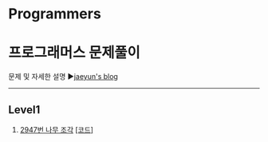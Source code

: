# Programmers
프로그래머스 문제풀이
======================
문제 및 자세한 설명
▶[jaeyun's blog](https://blog.naver.com/jaeyoon_95)

- - -
## Level1
1.  [2947번 나무 조각](https://blog.naver.com/jaeyoon_95/221747792698)  [[코드]]()
